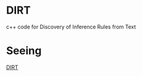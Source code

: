 # DIRT
c++ code for Discovery of Inference Rules from Text
# Seeing

[DIRT](http://www.egr.msu.edu/~jchai/QAPapers/InferenceRulesQA-Lin.pdf)
